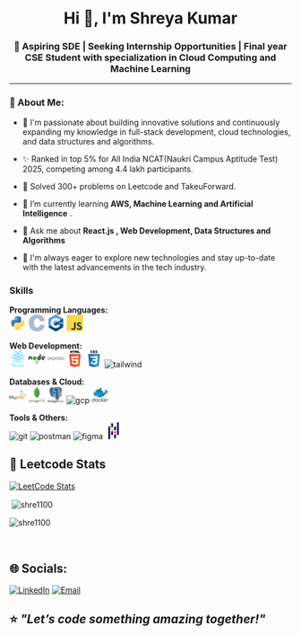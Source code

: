 <h1 align="center">Hi 👋, I'm Shreya Kumar</h1>
<h3 align="center">🚀 Aspiring SDE | Seeking Internship Opportunities | Final year CSE Student with specialization in Cloud Computing and Machine Learning</h3>
<hr/>

### 💫 About Me:

- 🔭 I'm passionate about building innovative solutions and continuously expanding my knowledge in full-stack development, cloud technologies, and data structures and algorithms.

- ✨ Ranked in top 5% for All India NCAT(Naukri Campus Aptitude Test) 2025, competing among 4.4 lakh participants.

- 📖  Solved 300+ problems on Leetcode and TakeuForward. 

- 🌱 I’m currently learning **AWS, Machine Learning and Artificial Intelligence** .

- 💬 Ask me about **React.js , Web Development, Data Structures and Algorithms**

- 🌱 I'm always eager to explore new technologies and stay up-to-date with the latest advancements in the tech industry.

<p align="left">
</p>

<h3 align="left">Skills</h3>

**Programming Languages:**  
<img src="https://raw.githubusercontent.com/devicons/devicon/master/icons/python/python-original.svg" alt="python" width="30"/> 
<img src="https://raw.githubusercontent.com/devicons/devicon/master/icons/c/c-original.svg" alt="c" width="30"/> 
<img src="https://raw.githubusercontent.com/devicons/devicon/master/icons/cplusplus/cplusplus-original.svg" alt="cplusplus" width="30"/> 
<img src="https://raw.githubusercontent.com/devicons/devicon/master/icons/javascript/javascript-original.svg" alt="javascript" width="30"/>

**Web Development:**  
<img src="https://raw.githubusercontent.com/devicons/devicon/master/icons/react/react-original-wordmark.svg" alt="react" width="30"/> 
<img src="https://raw.githubusercontent.com/devicons/devicon/master/icons/nodejs/nodejs-original-wordmark.svg" alt="nodejs" width="30"/> 
<img src="https://raw.githubusercontent.com/devicons/devicon/master/icons/express/express-original-wordmark.svg" alt="express" width="30"/>
<img src="https://raw.githubusercontent.com/devicons/devicon/master/icons/html5/html5-original-wordmark.svg" alt="html5" width="30"/>
<img src="https://raw.githubusercontent.com/devicons/devicon/master/icons/css3/css3-original-wordmark.svg" alt="css3" width="30"/>
<img src="https://www.vectorlogo.zone/logos/tailwindcss/tailwindcss-icon.svg" alt="tailwind" width="30"/>

**Databases & Cloud:**  
<img src="https://raw.githubusercontent.com/devicons/devicon/master/icons/mysql/mysql-original-wordmark.svg" alt="mysql" width="30"/>
<img src="https://raw.githubusercontent.com/devicons/devicon/master/icons/mongodb/mongodb-original-wordmark.svg" alt="mongodb" width="30"/>
<img src="https://raw.githubusercontent.com/devicons/devicon/master/icons/postgresql/postgresql-original-wordmark.svg" alt="postgresql" width="30"/>
<img src="https://www.vectorlogo.zone/logos/google_cloud/google_cloud-icon.svg" alt="gcp" width="30"/>
<img src="https://raw.githubusercontent.com/devicons/devicon/master/icons/docker/docker-original-wordmark.svg" alt="docker" width="30"/>

**Tools & Others:**  
<img src="https://www.vectorlogo.zone/logos/git-scm/git-scm-icon.svg" alt="git" width="30"/>
<img src="https://www.vectorlogo.zone/logos/getpostman/getpostman-icon.svg" alt="postman" width="30"/>
<img src="https://www.vectorlogo.zone/logos/figma/figma-icon.svg" alt="figma" width="30"/>
<img src="https://raw.githubusercontent.com/devicons/devicon/master/icons/pandas/pandas-original.svg" alt="pandas" width="30"/>

## 🧮 Leetcode Stats
[![LeetCode Stats](https://leetcard.jacoblin.cool/k_shreya0811?theme=dark&font=Roboto)](https://leetcode.com/k_shreya0811/)

<p>&nbsp;<img align="center" src="https://github-readme-stats.vercel.app/api?username=shre1100&show_icons=true&locale=en" alt="shre1100" /></p>
<p align="center">
<p>
<!-- <img align="center" src="https://github-readme-streak-stats.herokuapp.com/?user=shre1100&" alt="shre1100" /> &nbsp; -->
<img align="center" src="https://github-readme-stats.vercel.app/api/top-langs?username=shre1100&show_icons=true&locale=en&layout=compact" alt="shre1100" /></p>
</p>
<br/>

## 🌐 Socials:
[![LinkedIn](https://img.shields.io/badge/LinkedIn-%230077B5.svg?logo=linkedin&logoColor=white)](https://www.linkedin.com/in/shreya-kumar-71b08a252) 
[![Email](https://img.shields.io/badge/Email-D14836?logo=gmail&logoColor=white)](mailto:kshreya.7519@gmail.com)

⭐️ _"Let’s code something amazing together!"_ 
---

